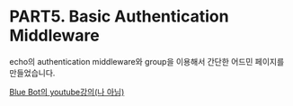 # PART5. Basic Authentication Middleware

echo의 authentication middleware와 group을 이용해서 간단한 어드민 페이지를 만들었습니다.

[Blue Bot의 youtube강의(나 아님)](https://youtu.be/sJqJo34W3CU)